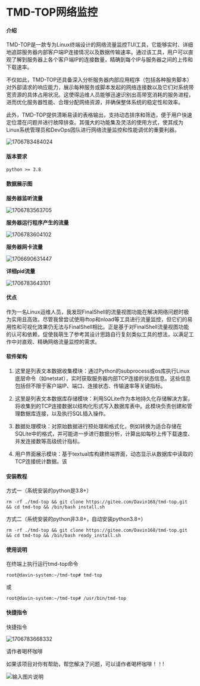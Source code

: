 # TMD-TOP网络监控

#### 介绍
TMD-TOP是一款专为Linux终端设计的网络流量监控TUI工具，它能够实时、详细地追踪服务器内部客户端IP连接情况以及数据传输速率。通过该工具，用户可以直观了解到服务器上各个客户端IP的连接数量，精确到每个IP与服务器之间的上传和下载速率。

不仅如此，TMD-TOP还具备深入分析服务器内部应用程序（包括各种服务脚本）对外部请求的响应能力，展示每种服务或脚本发起的网络连接数以及它们对系统带宽资源的具体占用状况。这使得运维人员能够迅速识别出高带宽消耗的服务进程，进而优化服务器性能、合理分配网络资源，并确保整体系统的稳定性和效率。

此外，TMD-TOP提供清晰易读的表格输出，支持动态排序和筛选，便于用户快速定位潜在问题并进行故障排查。其强大的功能集及灵活的使用方式，使其成为Linux系统管理员和DevOps团队进行网络流量监控和性能调优的重要利器。

![1706783484024](image/1706783484024.png)

#### 版本要求

```txt
python >= 3.8
```



#### 数据展示图

**服务器监听流量**

![1706783563705](image/1706783563705.png)

**服务器运行程序产生的流量**

![1706783604102](image/1706783604102.png)

**服务器网卡流量**

![1706690631447](image/1706690631447.png)

**详细pid流量**

![1706783643101](image/1706783643101.png)

#### 优点

 作为一名Linux运维人员，我发现FinalShell的流量视图功能在解决网络问题时极为实用且高效。尽管我曾尝试使用iftop和nload等工具进行流量监控，但它们的易用性和可视化效果仍无法与FinalShell相比。正是基于对FinalShell流量视图功能的认可和依赖，促使我萌生了参考其设计思路自行复刻类似工具的想法，以满足工作中对直观、精确网络流量监控的需求。 

#### 软件架构
1. 这里是列表文本数据收集模块：通过Python的subprocess或os库执行Linux底层命令（如netstat），实时获取服务器内部TCP连接的状态信息。这些信息包括但不限于客户端IP、端口、连接状态、传输速率等关键指标。

2. 这里是列表文本数据库存储模块：利用SQLite作为本地持久化存储解决方案，将收集到的TCP连接数据以结构化形式写入数据库表中。此模块负责创建和管理数据库连接，以及执行SQL插入操作。

3. 数据处理模块：对原始数据进行预处理和格式化，例如转换为适合存储在SQLite中的格式，并可能进一步进行数据分析，计算出如每秒上传下载速度、并发连接数等高级统计指标。

4. 用户界面展示模块：基于textual库构建终端界面，动态显示从数据库中读取的TCP连接统计数据。该


#### 安装教程

方式一（系统安装的python是3.8+）

```shell
rm -rf ./tmd-top && git clone https://gitee.com/Davin168/tmd-top.git && cd tmd-top && /bin/bash install.sh
```

方式二（系统安装的python非3.8+，自动安装python3.8+）

```shell
rm -rf ./tmd-top && git clone https://gitee.com/Davin168/tmd-top.git && cd tmd-top && /bin/bash ready_install.sh
```

#### 使用说明

在终端上执行运行tmd-top命令

```shell
root@davin-system:~/tmd-top# tmd-top
```

或

```shell
root@davin-system:~/tmd-top# /usr/bin/tmd-top
```



#### 快捷指令

快捷指令

![1706783668332](image/1706783668332.png)



请作者喝杯咖啡

如果该项目对你有帮助，帮您解决了问题，可以请作者喝杯咖啡！！!

![输入图片说明](image/4.jpg)